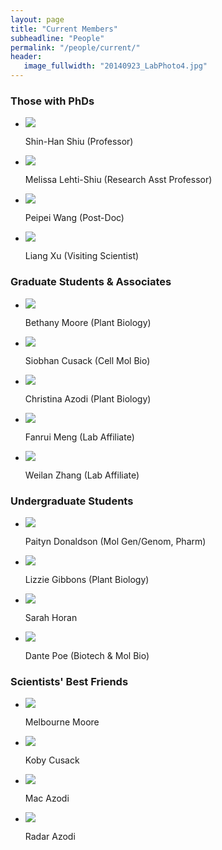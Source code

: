 ```yaml
---
layout: page
title: "Current Members"
subheadline: "People"
permalink: "/people/current/"
header:
   image_fullwidth: "20140923_LabPhoto4.jpg"
---
```

<head>
  <base href="https://ShiuLab.github.io/images/people/" target="_blank">
</head>


### Those with PhDs
<html>
<body>
<ul class="small-block-grid-2 medium-block-grid-3 large-block-grid-4">
  <li><img src="shinhan.png"><p>Shin-Han Shiu (Professor)</p></li>
  <li><img src="melissa.jpg"><p>Melissa Lehti-Shiu (Research Asst Professor)</p></li>
  <li><img src="peipei.jpg"><p>Peipei Wang (Post-Doc)</p></li>
  <li><img src="liang.jpg"><p>Liang Xu (Visiting Scientist)</p></li>
</ul>
</body>
</html>

### Graduate Students & Associates
<html>
<body>
<ul class="small-block-grid-2 medium-block-grid-3 large-block-grid-4">
  <li><img src="beth.jpg"><p>Bethany Moore (Plant Biology)</p></li>
  <li><img src="siobhan.jpg"><p>Siobhan Cusack (Cell Mol Bio)</p></li>
  <li><img src="christina.jpg"><p>Christina Azodi (Plant Biology)</p></li>
  <li><img src="fanrui.jpg"><p>Fanrui Meng (Lab Affiliate)</p></li>
  <li><img src="weilan.jpg"><p>Weilan Zhang (Lab Affiliate)</p></li>
</ul>
</body>
</html>

### Undergraduate Students
<html>
<body>
<ul class="small-block-grid-2 medium-block-grid-3 large-block-grid-4">
  <li><img src="paityn.png"><p>Paityn Donaldson (Mol Gen/Genom, Pharm)</p></li>
  <li><img src="lizzie.png"><p>Lizzie Gibbons (Plant Biology)</p></li>
  <li><img src="sarah.png"><p>Sarah Horan</p></li>
  <li><img src="dante.jpg"><p>Dante Poe (Biotech & Mol Bio)</p></li>
</ul>
</body>
</html>

### Scientists' Best Friends
<html>
<body>
<ul class="small-block-grid-2 medium-block-grid-3 large-block-grid-4">
  <li><img src="mel.jpg"><p>Melbourne Moore</p></li>
  <li><img src="koby.jpg"><p>Koby Cusack</p></li>
  <li><img src="mac.png"><p>Mac Azodi</p></li>
  <li><img src="radar.jpg"><p>Radar Azodi</p></li>
</ul>
</body>
</html>